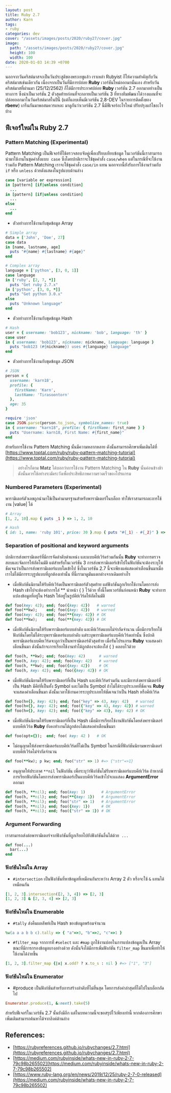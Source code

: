 ```yaml
---
layout: post
title: Ruby 2.7
author: Karn
tags:
- ruby
categories: dev
cover: "/assets/images/posts/2020/ruby27/cover.jpg"
image:
  path: "/assets/images/posts/2020/ruby27/cover.jpg"
  height: 100
  width: 100
date: 2020-01-03 14:39 +0700
---
```

นอกจากวันคริสต์มาสจะเป็นวันประสูติของพระเยชูแล้ว เราเหล่า Rubyist ก็ให้ความสำคัญกับวันคริสต์มาสเช่นเดียวกัน เนื่องจากเป็นวันที่มีการปล่อย **Ruby** เวอร์ชันใหม่ออกมานั้นเอง สำหรับวันคริสต์มาสที่ผ่านมา (25/12/2562) ก็ได้มีการประกาศปล่อย **Ruby** เวอร์ชัน 2.7 ออกมาอย่างเป็นทางการ ซึ่งน่าเป็นเวอร์ชัน 2 ตัวสุดท้ายก่อนที่จะกลายเป็นเวอร์ชัน 3 ที่ทางทีมพัฒนาได้วางแผนที่จะปล่อยออกมาในวันคริสต์มาสในปีนี้ (แต่ก็แอบเห็นมีเวอร์ชัน 2.8-DEV ในรายการติดตั้งของ **rbenv**) เกริ่นกันมาพอสมควรแหละ มาดูกันว่าเวอร์ชัน 2.7 นี้มีฟีเจอร์อะไรใหม่ ปรับปรุงแก้ไขอะไรบ้าง

<!--more-->

## ฟีเจอร์ใหม่ใน **Ruby 2.7**
### Pattern Matching (Experimental)
Pattern Matching เป็นฟีเจอร์ที่ใช้ตรวจสอบจับคู่เพื่อเปรียบเทียบข้อมูล ในเวอร์ชันนี้เราสามารถนำมาใช้งานในชุดคำสั่งแบบ  `case` ซึ่งโดยปกติเราจะใช้ชุดคำสั่ง `case/when` แต่ในกรณีที่จะใช้งานร่วมกับ Pattern Matching เราจะใช้ชุดคำสั่ง `case/in` แทน นอกจากนี้ยังรับการใช้งานร่วมกับ `if` หรือ `unless` ด้วยดังแสดงในรูปแบบด้านล่าง

```ruby
case [variable or expression]
in [pattern] [if|unless condition]
  ...
in [pattern] [if|unless condition]
  ...
else
  ...
end
```

- ตัวอย่างการใช้งานกับชุดข้อมูล Array

```ruby
# Simple array
data = ['John', 'Doe', 27]
case data
in [name, lastname, age]
  puts "#{name} #{lastname} #{age}"
end

# Complex array
language = ['python', [3, 0, 1]]
case language
in ['ruby', [2, 7, *]]
  puts "Get ruby 2.7.x"
in ['python', [3, 0, *]]
  puts "Get python 3.0.x"
else
  puts "Unknown language"
end
```

- ตัวอย่างการใช้งานกับชุดข้อมูล Hash

```ruby
# Hash
user = { username: 'bob123', nickname: 'bob', language: 'th' }
case user
in { username: 'bob123', nickname: nickname, language: language }
  puts "bob123 (#{nickname}) uses #{language} language"
end
```

- ตัวอย่างการใช้งานกับชุดข้อมูล JSON

```ruby
# JSON
person = {
  username: 'karn18',
  profile: {
    firstName: 'Karn',
    lastName: 'Tirasoontorn'
  },
  age: 35
}

require 'json'
case JSON.parse(person.to_json, symbolize_names: true)
in { username: "karn18", profile: { firstName: first_name } }
  puts "Username: karn18, First Name: #{first_name}"
end
```

สำหรับการใช้งาน Pattern Matching นั้นมีความหลากหลาย ดังนั้นสามารถศึกษาเพิ่มเติมได้ที่ [https://www.toptal.com/ruby/ruby-pattern-matching-tutorial](https://www.toptal.com/ruby/ruby-pattern-matching-tutorial)

> อย่างไรก็ตาม **Matz** ได้บอกว่าการใช้งาน Pattern Matching ใน **Ruby** นั้นค่อนข้างช้า ดังนั้นควรใช้อย่างระมัดระวังเพื่อประสิทธิภาพความรวดเร็วของโปรแกรม

### Numbered Parameters (Experimental)
พารามิเตอร์ตัวเลขถูกนำมาใช้เป็นค่ามาตรฐานสำหรับพารามิเตอร์ในบล็อก ทำให้เราสามารถละการใช้งาน |value| ได้

```ruby
# Array
[1, 2, 10].map { puts _1 } => 1, 2, 10

# Hash
{ id: 1, name: 'ruby 101', price: 30 }.map { puts "#{_1} - #{_2}" } => id - 1, name - ruby 101, price - 30
```

### Separation of positional and keyword arguments
ปกติการส่งพารามิเตอร์ที่มีการจัดลำดับตำแหน่ง และแบบคีย์เวิร์ดร่วมกันนั้น **Ruby** จะทำการตรวจสอบและจัดการให้อัตโนมัติ แต่สำหรับในเวอร์ชัน 3 การส่งพารามิเตอร์เข้าไปในฟังก์ชันจะต้องระบุให้ชัดเจนว่าเป็นการส่งพารามิเตอร์แบบใดเข้าไป ซึ่งในเวอร์ชัน 2.7 นี้จะเพียงแค่แสดงคำเตือนขึ้นมาเมื่อเราไม่ได้มีการระบุรูปแบบที่ถูกต้องเท่านั้น ที่นี้เรามาดูมันแตกต่างจากเดิมอย่างไร

- เมื่อฟังก์ชันนิยามให้รับคีย์เวิร์ดเป็นพารามิเตอร์ตัวสุดท้าย แต่ฟังก์ชันถูกเรียกใช้งานโดยการส่ง Hash เข้าไปจะต้องทำการใส่ ** นำหน้า { } ไว้ด้วย ทั้งนี้โดยเวอร์ชันก่อนหน้า **Ruby** จะทำการแปลงข้อมูลที่อยู่ใน Hash ให้อยู่ในรูปคีย์เวิร์ดให้อัตโนมัติ

```ruby
def foo(key: 42); end; foo({key: 42})   # warned
def foo(**kw);    end; foo({key: 42})   # warned
def foo(key: 42); end; foo(**{key: 42}) # OK
def foo(**kw);    end; foo(**{key: 42}) # OK
```

- เมื่อฟังก์ชันนิยามให้รับพารามิเตอร์แบบลำดับ และคีย์เวิร์ดแบบไม่จำกัดจำนวน เมื่อมีการเรียกใช้ฟังก์ชันโดยไม่ได้ระบุพารามิเตอร์แบบลำดับ แต่ระบุพารามิเตอร์แบบคีย์เวิร์ดเท่านั้น ซึ่งปกติพารามิเตอร์แบบคียเวิร์ดจะถูกว่าเป็นพารามิเตอร์ตัวสุดท้าย เมื่อรันโปรแกรม **Ruby** จะแสดงคำเตือนขึ้นมา ดังนั้นถ้าจะการเรียกใช้งานทำได้ถูกต้องจะต้องใส่ { } คลอบไว้ด้วย

```ruby
def foo(h, **kw); end; foo(key: 42)      # warned
def foo(h, key: 42); end; foo(key: 42)   # warned
def foo(h, **kw); end; foo({key: 42})    # OK
def foo(h, key: 42); end; foo({key: 42}) # OK
```

- เมื่อฟังก์ชันนิยามให้รับพารามิเตอร์ที่เป็น Hash และคีย์เวิร์ดร่วมกัน และมีการส่งพารามิเตอร์ที่เป็น Hash มีคีย์ที่เป็นทั้ง Symbol และไม่เป็น Symbol ถ้าไม่ได้ระบุประเภทที่ชัดเจน **Ruby** จะแสดงคำเตือนขึ้นมา ดังนั้นเวลาใช้งานควรระบุประเภทให้ชัดเจนว่าเป็น Hash หรือคีย์เวิร์ด

```ruby
def foo(h={}, key: 42); end; foo("key" => 43, key: 42)   # warned
def foo(h={}, key: 42); end; foo({"key" => 43, key: 42}) # warned
def foo(h={}, key: 42); end; foo({"key" => 43}, key: 42) # OK
```

- เมื่อฟังก์ชันนิยามให้รับพารามิเตอร์ที่เป็น Hash เมื่อมีการเรียกใช้งานฟังก์ชันโดยส่งพารามิเตอร์แบบคีย์เวิร์ด **Ruby** ยังคงทำงานได้ถูกต้องไม่แสดงคำเตือนขึ้นมา

```ruby
def foo(opt={});  end; foo( key: 42 )   # OK
```

- ไม่อนุญาตให้ส่งพารามิเตอร์แบบคีย์เวิร์ดที่ไม่เป็น Symbol ในกรณีที่ฟังก์ชันนิยามพารามิเตอร์แบบคีย์เวิร์ดไม่จำกัดจำนวน

```ruby
def foo(**kw); p kw; end; foo("str" => 1) #=> {"str"=>1}
```

- อนุญาตให้ประกาศ `**nil` ในฟังก์ชัน เพื่อระบุว่าฟังก์ชันไม่รับพารามิเตอร์แบบคีย์เวิร์ด ถ้าหากมีการเรียกฟังก์ชันโดยการส่งพารามิเตอร์เป็นแบบคีย์เวิร์ดเข้าไปจะแแสดง **ArgumentError** ออกมา

```ruby
def foo(h, **nil); end; foo(key: 1)       # ArgumentError
def foo(h, **nil); end; foo(**{key: 1})   # ArgumentError
def foo(h, **nil); end; foo("str" => 1)   # ArgumentError
def foo(h, **nil); end; foo({key: 1})     # OK
def foo(h, **nil); end; foo({"str" => 1}) # OK
```

### Argument Forwarding
เราสามารถส่งต่อพารามิเตอร์จากฟังก์ชันที่ถูกเรียกไปยังฟังก์ชันอื่นได้ด้วย  `...`

```ruby
def foo(...)
  bar(...)
end
```

### ฟังก์ชันใหม่ใน Array
- `#intersection` เป็นฟังก์ชันที่หาข้อมูลที่เหมือนกันระหว่าง Array 2 ตัว หรือจะใช้ `&` แทนได้เหมือนกัน

```ruby
[1, 2, 3].intersection([2, 3, 4]) => [2, 3]
[1, 2, 3] & [2, 3, 4] => [2, 3]
```

### ฟังก์ชันใหม่ใน Enumerable
- `#tally` ส่งคืนผลลัพท์เป็น Hash ของข้อมูลพร้อมจำนวน

```ruby
%w(a a a b b c).tally => { "a"=>3, "b"=>2, "c"=>1 }
```

- `#filter_map` จากการที่ `#select` และ `#map` ถูกใช้งานบ่อยในการแปลงข้อมูลเป็น Array ขณะที่มีการกรองข้อมูลบางอย่างด้วย ดังนั้นจึงได้มีการเพิ่มฟังก์ชัน `filter_map` ขึ้นมาเพื่อทำให้ใช้งานได้ง่ายขึ้น

```ruby
[1, 2, 3].filter_map {|x| x.odd? ? x.to_s : nil } #=> ["1", "3"]
```

### ฟังก์ชันใหม่ใน Enumerator
- #produce
เป็นฟังก์ชันสำหรับการสร้างลำดับที่ไม่สิ้นสุด โดยการส่งค่าล่าสุดที่ได้ไปในบล็อกถัดไป

```ruby
Enumerator.produce(1, &:next).take(5)
```

สำหรับฟีเจอร์ในเวอร์ชัน 2.7 นั้นยังมีอีก แต่ในบทความนี้จะขอสรุปไว้เพียงเท่านี้ หากต้องการศึกษาเพิ่มเติมสามารถค้นหาได้จากลิงค์ด้านล่าง

## References:
- [https://rubyreferences.github.io/rubychanges/2.7.html](https://rubyreferences.github.io/rubychanges/2.7.html)
- [https://medium.com/rubyinside/whats-new-in-ruby-2-7-79c98b265502](https://medium.com/rubyinside/whats-new-in-ruby-2-7-79c98b265502)
- [https://www.ruby-lang.org/en/news/2019/12/25/ruby-2-7-0-released](https://medium.com/rubyinside/whats-new-in-ruby-2-7-79c98b265502)
